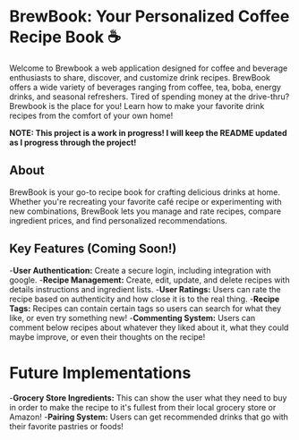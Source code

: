 # BrewBook: Your Personalized Coffee Recipe Book ☕

Welcome to Brewbook a web application designed for coffee and beverage enthusiasts to share, discover, and customize drink recipes. BrewBook offers a wide variety of beverages ranging from coffee, tea, boba, energy drinks, and seasonal refreshers. Tired of spending money at the drive-thru? Brewbook is the place for you! Learn how to make your favorite drink recipes from the comfort of your own home!

__**NOTE: This project is a work in progress! I will keep the README updated as I progress through the project!**__

## About

BrewBook is your go-to recipe book for crafting delicious drinks at home. Whether you're recreating your favorite café recipe or experimenting with new combinations, BrewBook lets you manage and rate recipes, compare ingredient prices, and find personalized recommendations.

## Key Features (Coming Soon!)

-**User Authentication:** Create a secure login, including integration with google.
-**Recipe Management:** Create, edit, update, and delete recipes with details instructions and ingredient lists.
-**User Ratings:** Users can rate the recipe based on authenticity and how close it is to the real thing.
-**Recipe Tags:** Recipes can contain certain tags so users can search for what they like, or even try something new!
-**Commenting System:** Users can comment below recipes about whatever they liked about it, what they could maybe improve, or even their thoughts on the recipe!

# Future Implementations

-**Grocery Store Ingredients:** This can show the user what they need to buy in order to make the recipe to it's fullest from their local grocery store or Amazon!
-**Pairing System:** Users can get recommended drinks that go with their favorite pastries or foods!






